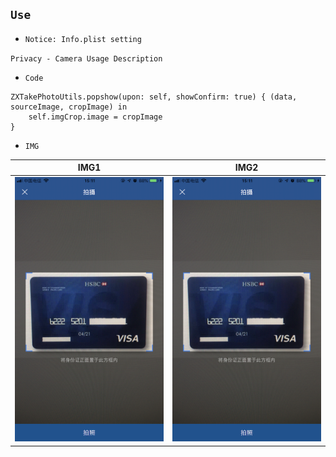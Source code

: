 ## `Use`

- `Notice: Info.plist setting`

>

`Privacy - Camera Usage Description`

- `Code`


```
ZXTakePhotoUtils.popshow(upon: self, showConfirm: true) { (data, sourceImage, cropImage) in
    self.imgCrop.image = cropImage
}
```

- `IMG`

|IMG1|IMG2|
|--------|--------|
|![IMG1](https://github.com/iFallen/ZXHTakePhotoUtils/raw/master/IMG/IMG1.JPG)|![IMG2](https://github.com/iFallen/ZXHTakePhotoUtils/raw/master/IMG/IMG1.JPG)|
